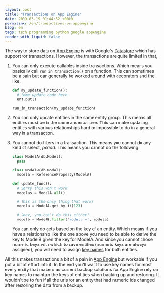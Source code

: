 ```yaml
---
layout: post
title: "Transactions on App Engine"
date: 2009-03-19 01:44:52 +0000
permalink: /en/transactions-on-appengine
blog: en
tags: tech programming python google appengine
render_with_liquid: false
---
```


The way to store data on [App Engine](http://code.google.com/appengine/) is with
Google's [Datastore](http://code.google.com/appengine/docs/python/datastore/)
which has support for transactions. However, the transactions are quite limited
in that,

1. You can only execute callables inside transactions. Which means you
   basically call `run_in_transaction()` on a function. This can sometimes be a
   pain but can generally be worked around with decorators and the like.

    ```python
    def my_update_function():
      # Some update code here
      ent.put()

    run_in_transaction(my_update_function)
    ```

2. You can only update entities in the same entity group. This means all
   entities must be in the same ancestor tree. This can make updating entities
   with various relationships hard or impossible to do in a general way in a
   transaction.

3. You cannot do filters in a transaction. This means you cannot do any kind of
   select, _period_. This means you cannot do the following:

    ```python
    class ModelA(db.Model):
      pass

    class ModelB(db.Model):
      modela = ReferenceProperty(ModelA)

    def update_func():
      # Sorry this won't work
      modelas = ModelA.all()

      # This is the only thing that works
      modela = ModelA.get_by_id(123)

      # Jeez, you can't do this either!
      modelb = ModelB.filter('modela =', modela)
    ```

    You can only do gets based on the key of an entity. Which means if you have
    a relationship like the one above you need to be able to derive the key to
    ModelB given the key for ModelA. And since you cannot chose numeric keys with
    which to save entities (numeric keys are always assigned), you will need to
    assign
    [key names](http://code.google.com/appengine/docs/python/datastore/keysandentitygroups.html#Kinds_Names_and_IDs)
    for both entities.

All this makes transactions a bit of a pain in
[App Engine](http://code.google.com/appengine/) but workable if you put a bit of
effort into it. In the end you'll want to use key names for most every entity
that matters as current backup solutions for App Engine rely on key names to
maintain the keys of entities when backing up and restoring. It wouldn't be to
fun if all the urls for an entity that had numeric ids changed after restoring
the data from a backup.
